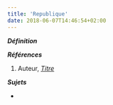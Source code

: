 ```yaml
---
title: 'Republique'
date: 2018-06-07T14:46:54+02:00
---
```


***Définition*** 

>

***Références***

1. Auteur, <u>*Titre*</u>

***Sujets***

- 
